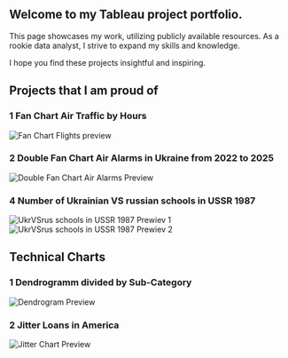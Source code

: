 ## Welcome to my Tableau project portfolio. 

This page showcases my work, utilizing publicly available resources. As a rookie data analyst, I strive to expand my skills and knowledge.

I hope you find these projects insightful and inspiring.

## Projects that I am proud of

### 1 Fan Chart Air Traffic by Hours
![Fan Chart Flights preview](https://github.com/user-attachments/assets/a0ccb4ba-0a1e-44b9-81a3-fbbd36c6ba81)


### 2 Double Fan Chart Air Alarms in Ukraine from 2022 to 2025
![Double Fan Chart Air Alarms Preview](https://github.com/user-attachments/assets/f5e686a2-5297-46b3-b130-7a040e30e24d)

### 4 Number of Ukrainian VS russian schools in USSR 1987
![UkrVSrus schools in USSR 1987 Prewiev 1](https://github.com/user-attachments/assets/dbf01652-7310-447e-be78-6efca21a3d45) ![UkrVSrus schools in USSR 1987 Prewiev 2](https://github.com/user-attachments/assets/7c67a81b-f767-4d4e-8e06-d0c2a25e0012)


## Technical Charts

### 1 Dendrogramm divided by Sub-Category
![Dendrogram Preview](https://github.com/user-attachments/assets/b127ecb4-2276-4256-ac4b-41adc249dbcf)


### 2 Jitter Loans in America
![Jitter Chart Preview](https://github.com/user-attachments/assets/34f61e44-febf-4568-ac4e-58d7820cd09d)




